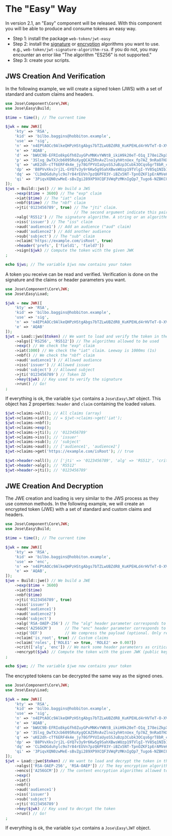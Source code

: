 # The "Easy" Way

In version 2.1, an "Easy" component will be released. With this component you will be able to produce and consume tokens an easy way.

* Step 1: install the package `web-token/jwt-easy`
* Step 2: install the [signature](../the-components/signed-tokens-jws/signature-algorithms.md) or [encryption](../the-components/encrypted-tokens-jwe/encryption-algorithms.md) algorithms you want to use.  e.g., `web-token/jwt-signature-algorithm-rsa`.  if you do not, you may encounter an error like "The algorithm "ES256" is not supported."
* Step 3: create your scripts.

## JWS Creation And Verification

In the following example, we will create a signed token \(JWS\) with a set of standard and custom claims and headers.

```php
use Jose\Component\Core\JWK;
use Jose\Easy\Build;

$time = time(); // The current time

$jwk = new JWK([
    'kty' => 'RSA',
    'kid' => 'bilbo.baggins@hobbiton.example',
    'use' => 'sig',
    'n' => 'n4EPtAOCc9AlkeQHPzHStgAbgs7bTZLwUBZdR8_KuKPEHLd4rHVTeT-O-XV2jRojdNhxJWTDvNd7nqQ0VEiZQHz_AJmSCpMaJMRBSFKrKb2wqVwGU_NsYOYL-QtiWN2lbzcEe6XC0dApr5ydQLrHqkHHig3RBordaZ6Aj-oBHqFEHYpPe7Tpe-OfVfHd1E6cS6M1FZcD1NNLYD5lFHpPI9bTwJlsde3uhGqC0ZCuEHg8lhzwOHrtIQbS0FVbb9k3-tVTU4fg_3L_vniUFAKwuCLqKnS2BYwdq_mzSnbLY7h_qixoR7jig3__kRhuaxwUkRz5iaiQkqgc5gHdrNP5zw',
    'e' => 'AQAB',
    'd' => 'bWUC9B-EFRIo8kpGfh0ZuyGPvMNKvYWNtB_ikiH9k20eT-O1q_I78eiZkpXxXQ0UTEs2LsNRS-8uJbvQ-A1irkwMSMkK1J3XTGgdrhCku9gRldY7sNA_AKZGh-Q661_42rINLRCe8W-nZ34ui_qOfkLnK9QWDDqpaIsA-bMwWWSDFu2MUBYwkHTMEzLYGqOe04noqeq1hExBTHBOBdkMXiuFhUq1BU6l-DqEiWxqg82sXt2h-LMnT3046AOYJoRioz75tSUQfGCshWTBnP5uDjd18kKhyv07lhfSJdrPdM5Plyl21hsFf4L_mHCuoFau7gdsPfHPxxjVOcOpBrQzwQ',
    'p' => '3Slxg_DwTXJcb6095RoXygQCAZ5RnAvZlno1yhHtnUex_fp7AZ_9nRaO7HX_-SFfGQeutao2TDjDAWU4Vupk8rw9JR0AzZ0N2fvuIAmr_WCsmGpeNqQnev1T7IyEsnh8UMt-n5CafhkikzhEsrmndH6LxOrvRJlsPp6Zv8bUq0k',
    'q' => 'uKE2dh-cTf6ERF4k4e_jy78GfPYUIaUyoSSJuBzp3Cubk3OCqs6grT8bR_cu0Dm1MZwWmtdqDyI95HrUeq3MP15vMMON8lHTeZu2lmKvwqW7anV5UzhM1iZ7z4yMkuUwFWoBvyY898EXvRD-hdqRxHlSqAZ192zB3pVFJ0s7pFc',
    'dp' => 'B8PVvXkvJrj2L-GYQ7v3y9r6Kw5g9SahXBwsWUzp19TVlgI-YV85q1NIb1rxQtD-IsXXR3-TanevuRPRt5OBOdiMGQp8pbt26gljYfKU_E9xn-RULHz0-ed9E9gXLKD4VGngpz-PfQ_q29pk5xWHoJp009Qf1HvChixRX59ehik',
    'dq' => 'CLDmDGduhylc9o7r84rEUVn7pzQ6PF83Y-iBZx5NT-TpnOZKF1pErAMVeKzFEl41DlHHqqBLSM0W1sOFbwTxYWZDm6sI6og5iTbwQGIC3gnJKbi_7k_vJgGHwHxgPaX2PnvP-zyEkDERuf-ry4c_Z11Cq9AqC2yeL6kdKT1cYF8',
    'qi' => '3PiqvXQN0zwMeE-sBvZgi289XP9XCQF3VWqPzMKnIgQp7_Tugo6-NZBKCQsMf3HaEGBjTVJs_jcK8-TRXvaKe-7ZMaQj8VfBdYkssbu0NKDDhjJ-GtiseaDVWt7dcH0cfwxgFUHpQh7FoCrjFJ6h6ZEpMF6xmujs4qMpPz8aaI4',
]);
$jws = Build::jws() // We build a JWS
    ->exp($time + 3600) // The "exp" claim
    ->iat($time) // The "iat" claim
    ->nbf($time) // The "nbf" claim
    ->jti('0123456789', true) // The "jti" claim.
                              // The second argument indicate this pair shall be duplicated in the header
    ->alg('RS512') // The signature algorithm. A string or an algorithm class.
    ->iss('issuer') // The "iss" claim
    ->aud('audience1') // Add an audience ("aud" claim)
    ->aud('audience2') // Add another audience
    ->sub('subject') // The "sub" claim
    ->claim('https://example.com/isRoot', true)
    ->header('prefs', ['field1', 'field7'])
    ->sign($jwk) // Compute the token with the given JWK
;

echo $jws; // The variable $jws now contains your token
```

A token you receive can be read and verified. Verification is done on the signature and the claims or header parameters you want.

```php
use Jose\Component\Core\JWK;
use Jose\Easy\Load;

$jwk = new JWK([
    'kty' => 'RSA',
    'kid' => 'bilbo.baggins@hobbiton.example',
    'use' => 'sig',
    'n' => 'n4EPtAOCc9AlkeQHPzHStgAbgs7bTZLwUBZdR8_KuKPEHLd4rHVTeT-O-XV2jRojdNhxJWTDvNd7nqQ0VEiZQHz_AJmSCpMaJMRBSFKrKb2wqVwGU_NsYOYL-QtiWN2lbzcEe6XC0dApr5ydQLrHqkHHig3RBordaZ6Aj-oBHqFEHYpPe7Tpe-OfVfHd1E6cS6M1FZcD1NNLYD5lFHpPI9bTwJlsde3uhGqC0ZCuEHg8lhzwOHrtIQbS0FVbb9k3-tVTU4fg_3L_vniUFAKwuCLqKnS2BYwdq_mzSnbLY7h_qixoR7jig3__kRhuaxwUkRz5iaiQkqgc5gHdrNP5zw',
    'e' => 'AQAB'
]);
$jwt = Load::jws($token) // We want to load and verify the token in the variable $token
    ->algs(['RS256', 'RS512']) // The algorithms allowed to be used
    ->exp() // We check the "exp" claim
    ->iat(1000) // We check the "iat" claim. Leeway is 1000ms (1s)
    ->nbf() // We check the "nbf" claim
    ->aud('audience1') // Allowed audience
    ->iss('issuer') // Allowed issuer
    ->sub('subject') // Allowed subject
    ->jti('0123456789') // Token ID
    ->key($jwk) // Key used to verify the signature
    ->run() // Go!
;
```

If everything is ok, the variable `$jwt` contains a `Jose\Easy\JWT` object. This object has 2 properties: `header` and `claim` containing the loaded values.

```php
$jwt->claims->all(); // All claims (array)
$jwt->claims->iat(); // = $jwt->claims->get('iat');
$jwt->claims->nbf();
$jwt->claims->exp();
$jwt->claims->jti(); // '0123456789'
$jwt->claims->iss(); // 'issuer'
$jwt->claims->sub(); // 'subject'
$jwt->claims->aud(); // ['audience1', 'audience2']
$jwt->claims->get('https://example.com/isRoot'); // true

$jwt->header->all(); // ['jti' => '0123456789', 'alg' => 'RS512', 'crit' => ['alg']]
$jwt->header->alg(); // 'RS512'
$jwt->header->jti(); // '0123456789'
```

## JWE Creation And Decryption

The JWE creation and loading is very similar to the JWS process as they use common methods. In the following example, we will create an encrypted token \(JWE\) with a set of standard and custom claims and headers.

```php
use Jose\Component\Core\JWK;
use Jose\Easy\Build;

$time = time(); // The current time

$jwk = new JWK([
    'kty' => 'RSA',
    'kid' => 'bilbo.baggins@hobbiton.example',
    'use' => 'enc',
    'n' => 'n4EPtAOCc9AlkeQHPzHStgAbgs7bTZLwUBZdR8_KuKPEHLd4rHVTeT-O-XV2jRojdNhxJWTDvNd7nqQ0VEiZQHz_AJmSCpMaJMRBSFKrKb2wqVwGU_NsYOYL-QtiWN2lbzcEe6XC0dApr5ydQLrHqkHHig3RBordaZ6Aj-oBHqFEHYpPe7Tpe-OfVfHd1E6cS6M1FZcD1NNLYD5lFHpPI9bTwJlsde3uhGqC0ZCuEHg8lhzwOHrtIQbS0FVbb9k3-tVTU4fg_3L_vniUFAKwuCLqKnS2BYwdq_mzSnbLY7h_qixoR7jig3__kRhuaxwUkRz5iaiQkqgc5gHdrNP5zw',
    'e' => 'AQAB',
]);
$jwe = Build::jwe() // We build a JWE
    ->exp($time + 3600)
    ->iat($time)
    ->nbf($time)
    ->jti('0123456789', true)
    ->iss('issuer')
    ->aud('audience1')
    ->aud('audience2')
    ->sub('subject')
    ->alg('RSA-OAEP-256') // The "alg" header parameter corresponds to the key encryption algorithm
    ->enc('A256GCM')      // The "enc" header parameter corresponds to the content encryption algorithm
    ->zip('DEF')          // We compress the payload (optional. Only recommended for large set of data)
    ->claim('is_root', true) // Custom claims
    ->claim('roles', ['ROLE1' => true, 'ROLE2' => 0.007])
    ->crit(['alg', 'enc']) // We mark some header parameters as critical
    ->encrypt($jwk) // Compute the token with the given JWK (public key)
;

echo $jwe; // The variable $jwe now contains your token
```

The encrypted tokens can be decrypted the same way as the signed ones.

```php
use Jose\Component\Core\JWK;
use Jose\Easy\Load;

$jwk = new JWK([
    'kty' => 'RSA',
    'kid' => 'bilbo.baggins@hobbiton.example',
    'use' => 'sig',
    'n' => 'n4EPtAOCc9AlkeQHPzHStgAbgs7bTZLwUBZdR8_KuKPEHLd4rHVTeT-O-XV2jRojdNhxJWTDvNd7nqQ0VEiZQHz_AJmSCpMaJMRBSFKrKb2wqVwGU_NsYOYL-QtiWN2lbzcEe6XC0dApr5ydQLrHqkHHig3RBordaZ6Aj-oBHqFEHYpPe7Tpe-OfVfHd1E6cS6M1FZcD1NNLYD5lFHpPI9bTwJlsde3uhGqC0ZCuEHg8lhzwOHrtIQbS0FVbb9k3-tVTU4fg_3L_vniUFAKwuCLqKnS2BYwdq_mzSnbLY7h_qixoR7jig3__kRhuaxwUkRz5iaiQkqgc5gHdrNP5zw',
    'e' => 'AQAB',
    'd' => 'bWUC9B-EFRIo8kpGfh0ZuyGPvMNKvYWNtB_ikiH9k20eT-O1q_I78eiZkpXxXQ0UTEs2LsNRS-8uJbvQ-A1irkwMSMkK1J3XTGgdrhCku9gRldY7sNA_AKZGh-Q661_42rINLRCe8W-nZ34ui_qOfkLnK9QWDDqpaIsA-bMwWWSDFu2MUBYwkHTMEzLYGqOe04noqeq1hExBTHBOBdkMXiuFhUq1BU6l-DqEiWxqg82sXt2h-LMnT3046AOYJoRioz75tSUQfGCshWTBnP5uDjd18kKhyv07lhfSJdrPdM5Plyl21hsFf4L_mHCuoFau7gdsPfHPxxjVOcOpBrQzwQ',
    'p' => '3Slxg_DwTXJcb6095RoXygQCAZ5RnAvZlno1yhHtnUex_fp7AZ_9nRaO7HX_-SFfGQeutao2TDjDAWU4Vupk8rw9JR0AzZ0N2fvuIAmr_WCsmGpeNqQnev1T7IyEsnh8UMt-n5CafhkikzhEsrmndH6LxOrvRJlsPp6Zv8bUq0k',
    'q' => 'uKE2dh-cTf6ERF4k4e_jy78GfPYUIaUyoSSJuBzp3Cubk3OCqs6grT8bR_cu0Dm1MZwWmtdqDyI95HrUeq3MP15vMMON8lHTeZu2lmKvwqW7anV5UzhM1iZ7z4yMkuUwFWoBvyY898EXvRD-hdqRxHlSqAZ192zB3pVFJ0s7pFc',
    'dp' => 'B8PVvXkvJrj2L-GYQ7v3y9r6Kw5g9SahXBwsWUzp19TVlgI-YV85q1NIb1rxQtD-IsXXR3-TanevuRPRt5OBOdiMGQp8pbt26gljYfKU_E9xn-RULHz0-ed9E9gXLKD4VGngpz-PfQ_q29pk5xWHoJp009Qf1HvChixRX59ehik',
    'dq' => 'CLDmDGduhylc9o7r84rEUVn7pzQ6PF83Y-iBZx5NT-TpnOZKF1pErAMVeKzFEl41DlHHqqBLSM0W1sOFbwTxYWZDm6sI6og5iTbwQGIC3gnJKbi_7k_vJgGHwHxgPaX2PnvP-zyEkDERuf-ry4c_Z11Cq9AqC2yeL6kdKT1cYF8',
    'qi' => '3PiqvXQN0zwMeE-sBvZgi289XP9XCQF3VWqPzMKnIgQp7_Tugo6-NZBKCQsMf3HaEGBjTVJs_jcK8-TRXvaKe-7ZMaQj8VfBdYkssbu0NKDDhjJ-GtiseaDVWt7dcH0cfwxgFUHpQh7FoCrjFJ6h6ZEpMF6xmujs4qMpPz8aaI4',
]);
$jwt = Load::jwe($token) // We want to load and decrypt the token in the variable $token
    ->algs(['RSA-OAEP-256', 'RSA-OAEP']) // The key encryption algorithms allowed to be used
    ->encs(['A256GCM']) // The content encryption algorithms allowed to be used
    ->exp()
    ->iat()
    ->nbf()
    ->aud('audience1')
    ->iss('issuer')
    ->sub('subject')
    ->jti('0123456789')
    ->key($jwk) // Key used to decrypt the token
    ->run() // Go!
;
```

If everything is ok, the variable `$jwt` contains a `Jose\Easy\JWT` object.

